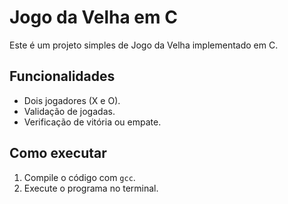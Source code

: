 # Jogo da Velha em C

Este é um projeto simples de Jogo da Velha implementado em C.

## Funcionalidades
- Dois jogadores (X e O).
- Validação de jogadas.
- Verificação de vitória ou empate.

## Como executar
1. Compile o código com `gcc`.
2. Execute o programa no terminal.
